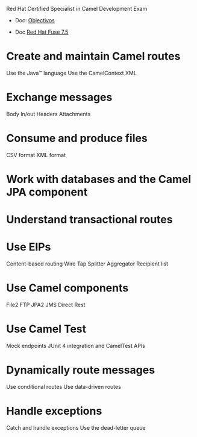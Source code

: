 Red Hat Certified Specialist in Camel Development Exam

- Doc: [Objectivos](https://www.redhat.com/en/services/training/ex421-red-hat-certified-specialist-in-camel-development-exam?section=Objectives)

- Doc [Red Hat Fuse 7.5](https://access.redhat.com/documentation/en-us/red_hat_fuse/7.5/)

# Create and maintain Camel routes
Use the Java™ language
Use the CamelContext XML

# Exchange messages
Body
In/out
Headers
Attachments

# Consume and produce files
CSV format
XML format

# Work with databases and the Camel JPA component

# Understand transactional routes

# Use EIPs
Content-based routing
Wire Tap
Splitter
Aggregator
Recipient list

# Use Camel components
File2
FTP
JPA2
JMS
Direct
Rest

# Use Camel Test
Mock endpoints
JUnit 4 integration and CamelTest APIs

# Dynamically route messages
Use conditional routes
Use data-driven routes

# Handle exceptions
Catch and handle exceptions
Use the dead-letter queue

